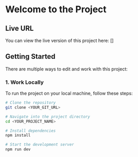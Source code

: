 # Welcome to the Project

## Live URL

You can view the live version of this project here: []

## Getting Started

There are multiple ways to edit and work with this project:

### 1. Work Locally

To run the project on your local machine, follow these steps:

```sh
# Clone the repository
git clone <YOUR_GIT_URL>

# Navigate into the project directory
cd <YOUR_PROJECT_NAME>

# Install dependencies
npm install

# Start the development server
npm run dev

